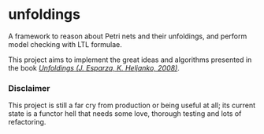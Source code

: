# unfoldings

A framework to reason about Petri nets and their unfoldings, and perform model checking with LTL formulae.

This project aims to implement the great ideas and algorithms presented in the book [*Unfoldings (J. Esparza, K. Heljanko, 2008)*](https://link.springer.com/book/10.1007/978-3-540-77426-6).

### Disclaimer

This project is still a far cry from production or being useful at all; its current state is a functor hell that needs some love, thorough testing and lots of refactoring.
